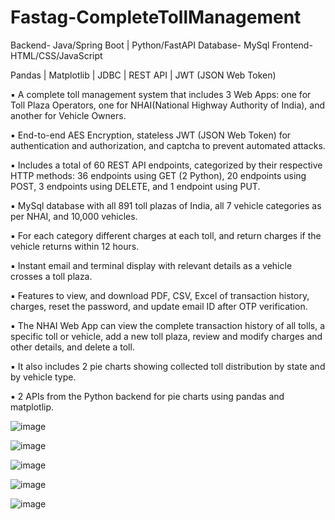 # Fastag-CompleteTollManagement

Backend- Java/Spring Boot | Python/FastAPI 
Database- MySql 
Frontend- HTML/CSS/JavaScript

Pandas | Matplotlib | JDBC | REST API | JWT (JSON Web Token)

▪ A complete toll management system that includes 3 Web Apps: one for Toll Plaza Operators, one for NHAI(National Highway Authority of India), and another for Vehicle Owners.

▪ End-to-end AES Encryption, stateless JWT (JSON Web Token) for authentication and authorization, and captcha to prevent automated attacks.

▪ Includes a total of 60 REST API endpoints, categorized by their respective HTTP methods: 36 endpoints using GET (2 Python), 20 endpoints using POST, 3 endpoints using DELETE, and 1 endpoint using PUT.

▪ MySql database with all 891 toll plazas of India, all 7 vehicle categories as per NHAI, and 10,000 vehicles.

▪ For each category different charges at each toll, and return charges if the vehicle returns within 12 hours.

▪ Instant email and terminal display with relevant details as a vehicle crosses a toll plaza.

▪ Features to view, and download PDF, CSV, Excel of transaction history, charges, reset the password, and update email ID after OTP verification.

▪ The NHAI Web App can view the complete transaction history of all tolls, a specific toll or vehicle, add a new toll plaza, review and modify charges and other details, and delete a toll.

▪ It also includes 2 pie charts showing collected toll distribution by state and by vehicle type.

▪ 2 APIs from the Python backend for pie charts using pandas and matplotlip.

![image](https://github.com/hardik251/Fastag-CompleteTollManagement/assets/129581888/976fd5e9-08f6-41b5-8063-deebf744ef56)

![image](https://github.com/hardik251/Fastag-CompleteTollManagement/assets/129581888/98713220-515a-44da-857e-69c2ec806a4e)

![image](https://github.com/hardik251/Fastag-CompleteTollManagement/assets/129581888/fa388a36-7f3e-4c7e-9d6b-c592dc5d1b3d)

![image](https://github.com/hardik251/Fastag-CompleteTollManagement/assets/129581888/15ecf614-f681-4756-8102-705d9c1a74a8)

![image](https://github.com/hardik251/Fastag-CompleteTollManagement/assets/129581888/b00651c7-2acb-47c4-9e46-4d845903c4b4)







